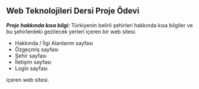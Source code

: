 ## Web Teknolojileri Dersi Proje Ödevi
***Proje hakkında kısa bilgi:***
	Türkiyenin belirli şehirleri hakkında kısa bilgiler ve bu şehirlerdeki gezilecek yerleri içeren bir web sitesi.
	
 - Hakkında / İlgi Alanlarım sayfası
 - Özgeçmiş sayfası
 - Şehir sayfası
 - İletişim sayfası
 - Login sayfası
  
içeren web sitesi.
